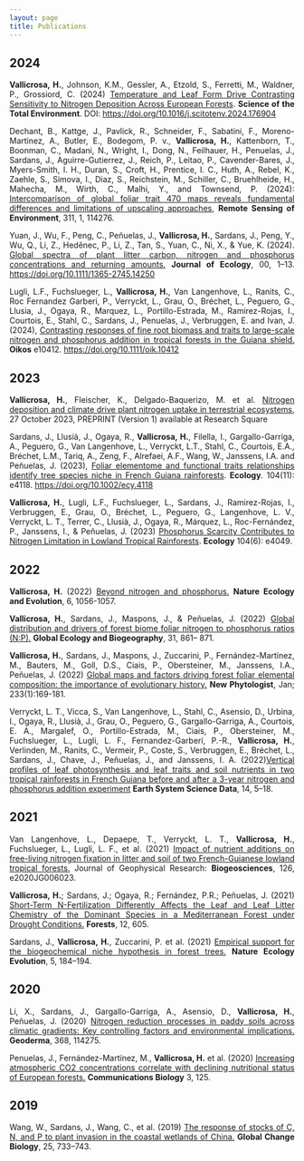 ```yaml
---
layout: page
title: Publications
---
```

<style>body {text-align: justify}</style>
## 2024
<style>body {text-align: justify}</style>

**Vallicrosa, H.**, Johnson, K.M., Gessler, A., Etzold, S., Ferretti, M., Waldner, P., Grossiord, C. (2024) [Temperature and Leaf Form Drive Contrasting Sensitivity to Nitrogen Deposition Across European Forests](https://doi.org/10.1016/j.scitotenv.2024.176904). **Science of the Total Environment**. DOI: https://doi.org/10.1016/j.scitotenv.2024.176904


Dechant, B., Kattge, J., Pavlick, R., Schneider, F., Sabatini, F., Moreno-Martinez, A., Butler, E., Bodegom, P. v., **Vallicrosa, H.**, Kattenborn, T., Boonman, C., Madani, N., Wright, I., Dong, N., Feilhauer, H., Penuelas, J., Sardans, J., Aguirre-Gutierrez, J., Reich, P., Leitao, P., Cavender-Bares, J., Myers-Smith, I. H., Duran, S., Croft, H., Prentice, I. C., Huth, A., Rebel, K., Zaehle, S., Simova, I., Diaz, S., Reichstein, M., Schiller, C., Bruehlheide, H., Mahecha, M., Wirth, C., Malhi, Y., and Townsend, P. (2024): [Intercomparison of global foliar trait 470 maps reveals fundamental differences and limitations of upscaling approaches](https://www.sciencedirect.com/science/article/pii/S0034425724002943?via%3Dihub), **Remote Sensing of Environment**, 311, 1, 114276.

Yuan, J., Wu, F., Peng, C., Peñuelas, J., **Vallicrosa, H.**, Sardans, J., Peng, Y., Wu, Q., Li, Z., Heděnec, P., Li, Z., Tan, S., Yuan, C., Ni, X., & Yue, K. (2024). [Global spectra of plant litter carbon, nitrogen and phosphorus concentrations and returning amounts.](https://besjournals.onlinelibrary.wiley.com/doi/abs/10.1111/1365-2745.14250) **Journal of Ecology**, 00, 1–13. https://doi.org/10.1111/1365-2745.14250

Lugli, L.F., Fuchslueger, L., **Vallicrosa, H.**, Van Langenhove, L., Ranits, C., Roc Fernandez Garberi, P., Verryckt, L., Grau, O., Bréchet, L., Peguero, G., Llusia, J., Ogaya, R., Marquez, L., Portillo-Estrada, M., Ramirez-Rojas, I., Courtois, E., Stahl, C., Sardans, J., Penuelas, J., Verbruggen, E. and Ivan, J. (2024), [Contrasting responses of fine root biomass and traits to large-scale nitrogen and phosphorus addition in tropical forests in the Guiana shield.](https://nsojournals.onlinelibrary.wiley.com/doi/10.1111/oik.10412?af=R) **Oikos** e10412. https://doi.org/10.1111/oik.10412

## 2023
<style>body {text-align: justify}</style>
**Vallicrosa, H.**, Fleischer, K., Delgado-Baquerizo, M. et al. [Nitrogen deposition and climate drive plant nitrogen uptake in terrestrial ecosystems](https://doi.org/10.21203/rs.3.rs-3462045/v1), 27 October 2023, PREPRINT (Version 1) available at Research Square

Sardans, J., Llusià, J., Ogaya, R., **Vallicrosa, H.**, Filella, I., Gargallo-Garriga, A., Peguero, G., Van Langenhove, L., Verryckt, L.T., Stahl, C., Courtois, E.A., Bréchet, L.M., Tariq, A., Zeng, F., Alrefaei, A.F., Wang, W., Janssens, I.A. and Peñuelas, J. (2023), [Foliar elementome and functional traits relationships identify tree species niche in French Guiana rainforests](https://esajournals.onlinelibrary.wiley.com/doi/abs/10.1002/ecy.4118). **Ecology**. 104(11): e4118. https://doi.org/10.1002/ecy.4118

**Vallicrosa, H.**, Lugli, L.F., Fuchslueger, L., Sardans, J., Ramirez-Rojas, I., Verbruggen, E., Grau, O., Bréchet, L., Peguero, G., Langenhove, L. V., Verryckt, L. T., Terrer, C., Llusià, J., Ogaya, R., Márquez, L., Roc-Fernández, P., Janssens, I., & Peñuelas, J. (2023) [Phosphorus Scarcity Contributes to Nitrogen Limitation in Lowland Tropical Rainforests](https://doi.org/10.1002/ecy.4049). **Ecology** 104(6): e4049.

## 2022
<style>body {text-align: justify}</style>
**Vallicrosa, H.** (2022) [Beyond nitrogen and phosphorus.](https://www.nature.com/articles/s41559-022-01788-x#citeas) **Nature Ecology and Evolution**, 6, 1056-1057.

**Vallicrosa, H.**, Sardans, J., Maspons, J., & Peñuelas, J. (2022) [Global distribution and drivers of forest biome foliar nitrogen to phosphorus ratios (N:P).](https://doi.org/10.1111/geb.13457) **Global Ecology and Biogeography**, 31, 861– 871.
 
**Vallicrosa, H.**, Sardans, J., Maspons, J., Zuccarini, P., Fernández-Martínez, M., Bauters, M., Goll, D.S., Ciais, P., Obersteiner, M., Janssens, I.A., Peñuelas, J. (2022) [Global maps and factors driving forest foliar elemental composition: the importance of evolutionary history.](https://nph.onlinelibrary.wiley.com/doi/epdf/10.1111/nph.17771) **New Phytologist**, Jan; 233(1):169-181.

Verryckt, L. T., Vicca, S., Van Langenhove, L., Stahl, C., Asensio, D., Urbina, I., Ogaya, R., Llusià, J., Grau, O., Peguero, G., Gargallo-Garriga, A., Courtois, E. A., Margalef, O., Portillo-Estrada, M., Ciais, P., Obersteiner, M., Fuchslueger, L., Lugli, L. F., Fernandez-Garberí, P.-R., **Vallicrosa, H.**, Verlinden, M., Ranits, C., Vermeir, P., Coste, S., Verbruggen, E., Bréchet, L., Sardans, J., Chave, J., Peñuelas, J., and Janssens, I. A. (2022)[Vertical profiles of leaf photosynthesis and leaf traits and soil nutrients in two tropical rainforests in French Guiana before and after a 3-year nitrogen and phosphorus addition experiment](https://essd.copernicus.org/articles/14/5/2022/#&gid=1&pid=1) **Earth System Science Data**, 14, 5–18.

## 2021
 <style>body {text-align: justify}</style>
Van Langenhove, L., Depaepe, T., Verryckt, L. T., **Vallicrosa, H.**, Fuchslueger, L., Lugli, L. F., et al. (2021) [Impact of nutrient additions on free-living nitrogen fixation in litter and soil of two French-Guianese lowland tropical forests.](https://doi.org/10.1029/2020JG006023 ) Journal of Geophysical Research: **Biogeosciences**, 126, e2020JG006023.
  
**Vallicrosa, H.**; Sardans, J.; Ogaya, R.; Fernández, P.R.; Peñuelas, J. (2021) [Short-Term N-Fertilization Differently Affects the Leaf and Leaf Litter Chemistry of the Dominant Species in a Mediterranean Forest under Drought Conditions.](https://doi.org/10.3390/f12050605 ) **Forests**, 12, 605.

Sardans, J., **Vallicrosa, H.**, Zuccarini, P. et al. (2021)
[Empirical support for the biogeochemical niche hypothesis in forest trees.](https://doi.org/10.1038/s41559-020-01348-1) **Nature Ecology Evolution**, 5, 184–194.

## 2020
<style>body {text-align: justify}</style>
Li, X., Sardans, J., Gargallo-Garriga, A., Asensio, D., **Vallicrosa, H.**, Peñuelas, J. (2020) [Nitrogen reduction processes in paddy soils across climatic gradients: Key controlling factors and environmental implications.](https://doi.org/10.1016/j.geoderma.2020.114275) **Geoderma**, 368, 114275.

Penuelas, J., Fernández-Martínez, M., **Vallicrosa, H.** et al. (2020) [Increasing atmospheric CO2 concentrations correlate with declining nutritional status of European forests.](https://doi.org/10.1038/s42003-020-0839-y) **Communications Biology** 3, 125.

## 2019
<style>body {text-align: justify}</style>
Wang, W., Sardans, J., Wang, C., et al. (2019) [The response of stocks of C, N, and P to plant invasion in the coastal wetlands of China.](https://doi.org/10.1111/gcb.14491 ) **Global Change Biology**, 25, 733–743.
